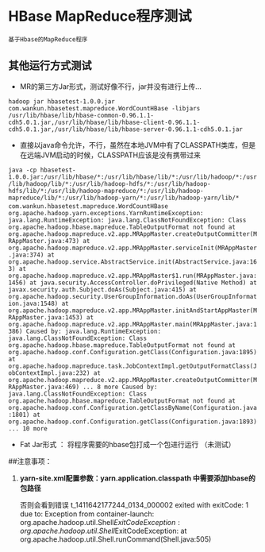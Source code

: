 # HBase MapReduce程序测试
	基于Hbase的MapReduce程序

## 其他运行方式测试

* MR的第三方Jar形式，测试好像不行，jar并没有进行上传...

`
	hadoop jar hbasetest-1.0.0.jar com.wankun.hbasetest.mapreduce.WordCountHBase -libjars /usr/lib/hbase/lib/hbase-common-0.96.1.1-cdh5.0.1.jar,/usr/lib/hbase/lib/hbase-client-0.96.1.1-cdh5.0.1.jar,/usr/lib/hbase/lib/hbase-server-0.96.1.1-cdh5.0.1.jar
`
	
* 直接以java命令允许，不行，虽然在本地JVM中有了CLASSPATH类库，但是在远端JVM启动的时候，CLASSPATH应该是没有携带过来

`
	java -cp hbasetest-1.0.0.jar:/usr/lib/hbase/*:/usr/lib/hbase/lib/*:/usr/lib/hadoop/*:/usr/lib/hadoop/lib/*:/usr/lib/hadoop-hdfs/*:/usr/lib/hadoop-hdfs/lib/*:/usr/lib/hadoop-mapreduce/*:/usr/lib/hadoop-mapreduce/lib/*:/usr/lib/hadoop-yarn/*:/usr/lib/hadoop-yarn/lib/* com.wankun.hbasetest.mapreduce.WordCountHBase
`
`	
	org.apache.hadoop.yarn.exceptions.YarnRuntimeException: java.lang.RuntimeException: java.lang.ClassNotFoundException: Class org.apache.hadoop.hbase.mapreduce.TableOutputFormat not found
        at org.apache.hadoop.mapreduce.v2.app.MRAppMaster.createOutputCommitter(MRAppMaster.java:473)
        at org.apache.hadoop.mapreduce.v2.app.MRAppMaster.serviceInit(MRAppMaster.java:374)
        at org.apache.hadoop.service.AbstractService.init(AbstractService.java:163)
        at org.apache.hadoop.mapreduce.v2.app.MRAppMaster$1.run(MRAppMaster.java:1456)
        at java.security.AccessController.doPrivileged(Native Method)
        at javax.security.auth.Subject.doAs(Subject.java:415)
        at org.apache.hadoop.security.UserGroupInformation.doAs(UserGroupInformation.java:1548)
        at org.apache.hadoop.mapreduce.v2.app.MRAppMaster.initAndStartAppMaster(MRAppMaster.java:1453)
        at org.apache.hadoop.mapreduce.v2.app.MRAppMaster.main(MRAppMaster.java:1386)
Caused by: java.lang.RuntimeException: java.lang.ClassNotFoundException: Class org.apache.hadoop.hbase.mapreduce.TableOutputFormat not found
        at org.apache.hadoop.conf.Configuration.getClass(Configuration.java:1895)
        at org.apache.hadoop.mapreduce.task.JobContextImpl.getOutputFormatClass(JobContextImpl.java:232)
        at org.apache.hadoop.mapreduce.v2.app.MRAppMaster.createOutputCommitter(MRAppMaster.java:469)
        ... 8 more
Caused by: java.lang.ClassNotFoundException: Class org.apache.hadoop.hbase.mapreduce.TableOutputFormat not found
        at org.apache.hadoop.conf.Configuration.getClassByName(Configuration.java:1801)
        at org.apache.hadoop.conf.Configuration.getClass(Configuration.java:1893)
        ... 10 more
`        
        
* Fat Jar形式 ： 将程序需要的hbase包打成一个包进行运行 （未测试）

##注意事项：

1. <b>yarn-site.xml配置参数：yarn.application.classpath 中需要添加hbase的包路径</b>

	否则会看到错误
	t_1411642177244_0134_000002 exited with  exitCode: 1 due to: Exception from container-launch: org.apache.hadoop.util.Shell$ExitCodeException: 
	org.apache.hadoop.util.Shell$ExitCodeException: 
		at org.apache.hadoop.util.Shell.runCommand(Shell.java:505)


 